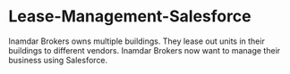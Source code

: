 # Lease-Management-Salesforce
 Inamdar Brokers owns multiple buildings. They lease out units in their buildings to different vendors. Inamdar Brokers now want to manage their business using Salesforce.
